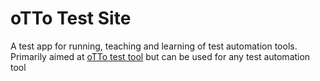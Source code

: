 # oTTo Test Site

A test app for running, teaching and learning of test automation tools. Primarily aimed at [oTTo test tool](https://github.com/Alpenglow88/oTTo) but can be used for any test automation tool
